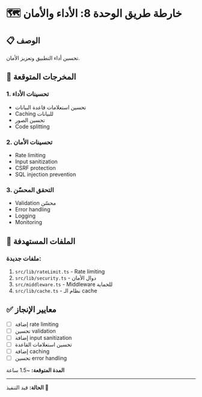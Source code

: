 # 🗺️ خارطة طريق الوحدة 8: الأداء والأمان

## 📋 الوصف
تحسين أداء التطبيق وتعزيز الأمان.

## 🎯 المخرجات المتوقعة

### 1. تحسينات الأداء
- تحسين استعلامات قاعدة البيانات
- Caching للبيانات
- تحسين الصور
- Code splitting

### 2. تحسينات الأمان
- Rate limiting
- Input sanitization
- CSRF protection
- SQL injection prevention

### 3. التحقق المحسّن
- Validation محسّن
- Error handling
- Logging
- Monitoring

## 📁 الملفات المستهدفة

### ملفات جديدة:
1. `src/lib/rateLimit.ts` - Rate limiting
2. `src/lib/security.ts` - دوال الأمان
3. `src/middleware.ts` - Middleware للحماية
4. `src/lib/cache.ts` - نظام الـ cache

## ✅ معايير الإنجاز

- [ ] إضافة rate limiting
- [ ] تحسين validation
- [ ] إضافة input sanitization
- [ ] تحسين استعلامات القاعدة
- [ ] إضافة caching
- [ ] تحسين error handling

**المدة المتوقعة:** ~1.5 ساعة

---

**الحالة:** قيد التنفيذ 🔄
